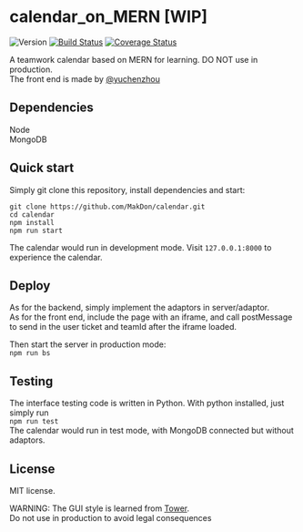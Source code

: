# calendar_on_MERN \[WIP]

![Version][version-badge] [![Build Status][travis-badge]][travis-link] [![Coverage Status][coverage-badge]][coverage-link]

A teamwork calendar based on MERN for learning. DO NOT use in production.  
The front end is made by [@yuchenzhou](https://github.com/yuchenzhou)

## Dependencies

Node  
MongoDB


## Quick start

Simply git clone this repository, install dependencies and start:
```
git clone https://github.com/MakDon/calendar.git  
cd calendar  
npm install  
npm run start
```
The calendar would run in development mode. Visit `127.0.0.1:8000` to experience the calendar.

## Deploy

As for the backend, simply implement the adaptors in server/adaptor.  
As for the front end, include the page with an iframe, and call postMessage to send in the user ticket and teamId after the iframe loaded.

Then start the server in production mode:  
`npm run bs`

## Testing

The interface testing code is written in Python. With python installed, just simply run  
`npm run test`  
The calendar would run in test mode, with MongoDB connected but without adaptors.

## License

MIT license.  

WARNING: The GUI style is learned from [Tower](https://tower.im/).   
Do not use in production to avoid legal consequences

[travis-badge]:    https://travis-ci.com/MakDon/calendar.svg?branch=master
[travis-link]:     https://travis-ci.com/MakDon/calendar
[version-badge]:   https://img.shields.io/badge/version-0.1.0-blue.svg
[coverage-badge]:  https://coveralls.io/repos/github/MakDon/calendar/badge.svg?branch=master
[coverage-link]:   https://coveralls.io/github/MakDon/calendar?branch=master
